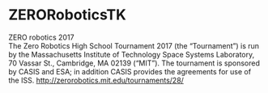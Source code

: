 # ZERORoboticsTK
ZERO robotics 2017 
<br>
The Zero Robotics High School Tournament 2017 (the “Tournament”) is run by the Massachusetts Institute of Technology Space Systems Laboratory, 70 Vassar St., Cambridge, MA 02139 (“MIT”). The tournament is sponsored by CASIS and ESA; in addition CASIS provides the agreements for use of the ISS. 
http://zerorobotics.mit.edu/tournaments/28/
